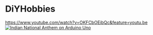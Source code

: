 # DiYHobbies
 https://www.youtube.com/watch?v=OKFCbOEibQc&feature=youtu.be
[![Indian National Anthem on Arduino Uno](https://hackster.imgix.net/uploads/attachments/495697/F3DDJQ4IAP6UGTG.png?auto=compress%2Cformat&w=1280&h=960&fit=max)](https://www.youtube.com/watch?v=OKFCbOEibQc)
